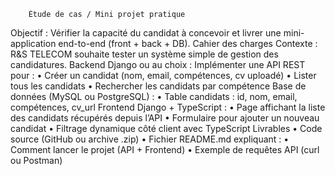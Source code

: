         Étude de cas / Mini projet pratique

Objectif : Vérifier la capacité du candidat à concevoir et livrer une mini-application end-to-end (front + back + DB).
Cahier des charges
Contexte : R&S TELECOM souhaite tester un système simple de gestion des candidatures.
Backend Django ou au choix :
Implémenter une API REST pour :
    •	Créer un candidat (nom, email, compétences, cv uploadé)
    •	Lister tous les candidats
    •	Rechercher les candidats par compétence
Base de données (MySQL ou PostgreSQL) :
    •	Table candidats : id, nom, email, compétences, cv_url
Frontend Django + TypeScript :
    •	Page affichant la liste des candidats récupérés depuis l’API
    •	Formulaire pour ajouter un nouveau candidat
    •	Filtrage dynamique côté client avec TypeScript
Livrables
    •	Code source (GitHub ou archive .zip)
    •	Fichier README.md expliquant :
    •	Comment lancer le projet (API + Frontend)
    •	Exemple de requêtes API (curl ou Postman)
